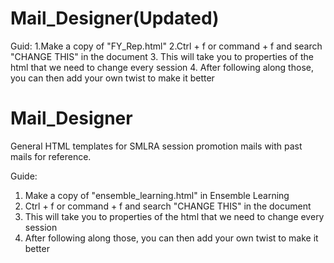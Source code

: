 # Mail_Designer(Updated)
Guid:
1.Make a copy of "FY_Rep.html"
2.Ctrl + f or command + f and search "CHANGE THIS" in the document
3. This will take you to properties of the html that we need to change every session
4. After following along those, you can then add your own twist to make it better



# Mail_Designer
General HTML templates for SMLRA session promotion mails with past mails for reference.

Guide:

1. Make a copy of "ensemble_learning.html" in Ensemble Learning
2. Ctrl + f or command + f and search "CHANGE THIS" in the document
3. This will take you to properties of the html that we need to change every session
4. After following along those, you can then add your own twist to make it better
